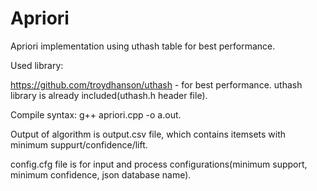 # Apriori
Apriori implementation using uthash table for best performance.

Used library:

https://github.com/troydhanson/uthash - for best performance.
uthash library is already included(uthash.h header file).

Compile syntax: g++ apriori.cpp -o a.out.

Output of algorithm is output.csv file, which contains itemsets with minimum suppurt/confidence/lift.

config.cfg file is for input and process configurations(minimum support, minimum confidence, json database name).
